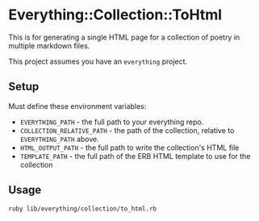 # Everything::Collection::ToHtml

This is for generating a single HTML page for a collection of poetry in
multiple markdown files.

This project assumes you have an `everything` project.

## Setup

Must define these environment variables:

- `EVERYTHING_PATH` - the full path to your everything repo.
- `COLLECTION_RELATIVE_PATH` - the path of the collection, relative
  to `EVERYTHING_PATH` above.
- `HTML_OUTPUT_PATH` - the full path to write the collection's HTML file
- `TEMPLATE_PATH` - the full path of the ERB HTML template to use for the
  collection

## Usage

```
ruby lib/everything/collection/to_html.rb
```

